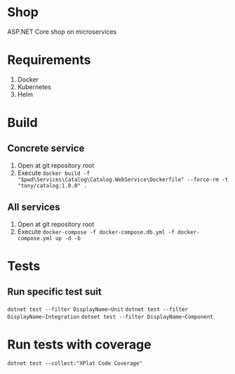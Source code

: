 # Shop
ASP.NET Core shop on microservices

# Requirements
1. Docker
2. Kubernetes
3. Helm

# Build

## Concrete service
1. Open at git repository root
2. Execute `docker build -f "$pwd\Services\Catalog\Catalog.WebService\Dockerfile" --force-rm -t "tony/catalog:1.0.0" .`

## All services
1. Open at git repository root
2. Execute `docker-compose -f docker-compose.db.yml -f docker-compose.yml up -d -b`

# Tests

## Run specific test suit
`dotnet test --filter DisplayName~Unit`
`dotnet test --filter DisplayName~Integration`
`dotnet test --filter DisplayName~Component`

# Run tests with coverage
`dotnet test --collect:"XPlat Code Coverage"`
